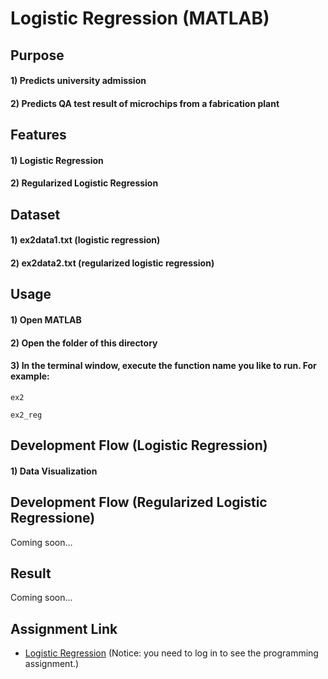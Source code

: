 # Logistic Regression (MATLAB)


## Purpose
#### 1) Predicts university admission
#### 2) Predicts QA test result of microchips from a fabrication plant


## Features
#### 1) Logistic Regression
#### 2) Regularized Logistic Regression


## Dataset
#### 1) ex2data1.txt (logistic regression)
#### 2) ex2data2.txt (regularized logistic regression)


## Usage
#### 1) Open MATLAB
#### 2) Open the folder of this directory
#### 3) In the terminal window, execute the function name you like to run. For example:
```
ex2
```
```
ex2_reg
```


## Development Flow (Logistic Regression)
#### 1) Data Visualization
[//]: # (![Scatter plot])


## Development Flow (Regularized Logistic Regressione)
Coming soon...


## Result
Coming soon...  


## Assignment Link
- [Logistic Regression](https://www.coursera.org/learn/machine-learning/programming/ixFof/logistic-regression) 
(Notice: you need to log in to see the programming assignment.)
